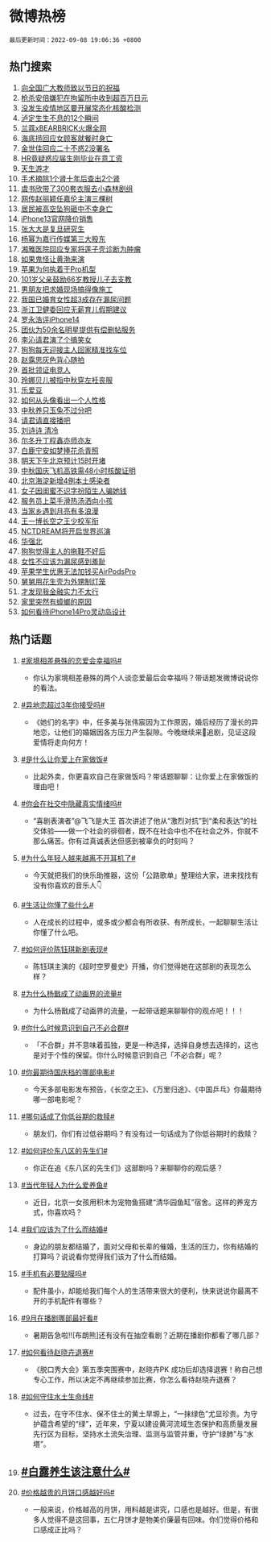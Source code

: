 # 微博热榜

`最后更新时间：2022-09-08 19:06:36 +0800`

## 热门搜索

1. [向全国广大教师致以节日的祝福](https://m.weibo.cn/search?containerid=100103type%3D1%26t%3D10%26q%3D%23%E5%90%91%E5%85%A8%E5%9B%BD%E5%B9%BF%E5%A4%A7%E6%95%99%E5%B8%88%E8%87%B4%E4%BB%A5%E8%8A%82%E6%97%A5%E7%9A%84%E7%A5%9D%E7%A6%8F%23&stream_entry_id=51&isnewpage=1&extparam=seat%3D1%26c_type%3D51%26pos%3D0%26cate%3D10103%26dgr%3D0%26filter_type%3Drealtimehot%26display_time%3D1662635195%26pre_seqid%3D1662635195431026574671&luicode=10000011&lfid=106003type%253D25%2526t%253D3%2526disable_hot%253D1%2526filter_type%253Drealtimehot)
1. [枪杀安倍嫌犯在拘留所中收到超百万日元](https://m.weibo.cn/search?containerid=100103type%3D1%26t%3D10%26q%3D%23%E6%9E%AA%E6%9D%80%E5%AE%89%E5%80%8D%E5%AB%8C%E7%8A%AF%E5%9C%A8%E6%8B%98%E7%95%99%E6%89%80%E4%B8%AD%E6%94%B6%E5%88%B0%E8%B6%85%E7%99%BE%E4%B8%87%E6%97%A5%E5%85%83%23&stream_entry_id=31&isnewpage=1&extparam=seat%3D1%26c_type%3D31%26lcate%3D5001%26cate%3D0%26dgr%3D0%26filter_type%3Drealtimehot%26band_rank%3D1%26q%3D%2523%25E6%259E%25AA%25E6%259D%2580%25E5%25AE%2589%25E5%2580%258D%25E5%25AB%258C%25E7%258A%25AF%25E5%259C%25A8%25E6%258B%2598%25E7%2595%2599%25E6%2589%2580%25E4%25B8%25AD%25E6%2594%25B6%25E5%2588%25B0%25E8%25B6%2585%25E7%2599%25BE%25E4%25B8%2587%25E6%2597%25A5%25E5%2585%2583%2523%26pos%3D0%26flag%3D1%26realpos%3D1%26display_time%3D1662635195%26pre_seqid%3D1662635195431026574671&luicode=10000011&lfid=106003type%253D25%2526t%253D3%2526disable_hot%253D1%2526filter_type%253Drealtimehot)
1. [没发生疫情地区要开展常态化核酸检测](https://m.weibo.cn/search?containerid=100103type%3D1%26t%3D10%26q%3D%23%E6%B2%A1%E5%8F%91%E7%94%9F%E7%96%AB%E6%83%85%E5%9C%B0%E5%8C%BA%E8%A6%81%E5%BC%80%E5%B1%95%E5%B8%B8%E6%80%81%E5%8C%96%E6%A0%B8%E9%85%B8%E6%A3%80%E6%B5%8B%23&stream_entry_id=31&isnewpage=1&extparam=seat%3D1%26c_type%3D31%26lcate%3D5001%26cate%3D0%26dgr%3D0%26filter_type%3Drealtimehot%26band_rank%3D2%26q%3D%2523%25E6%25B2%25A1%25E5%258F%2591%25E7%2594%259F%25E7%2596%25AB%25E6%2583%2585%25E5%259C%25B0%25E5%258C%25BA%25E8%25A6%2581%25E5%25BC%2580%25E5%25B1%2595%25E5%25B8%25B8%25E6%2580%2581%25E5%258C%2596%25E6%25A0%25B8%25E9%2585%25B8%25E6%25A3%2580%25E6%25B5%258B%2523%26pos%3D1%26flag%3D16%26realpos%3D2%26display_time%3D1662635195%26pre_seqid%3D1662635195431026574671&luicode=10000011&lfid=106003type%253D25%2526t%253D3%2526disable_hot%253D1%2526filter_type%253Drealtimehot)
1. [泸定生生不息的12个瞬间](https://m.weibo.cn/search?containerid=100103type%3D1%26t%3D10%26q%3D%23%E6%B3%B8%E5%AE%9A%E7%94%9F%E7%94%9F%E4%B8%8D%E6%81%AF%E7%9A%8412%E4%B8%AA%E7%9E%AC%E9%97%B4%23&stream_entry_id=31&isnewpage=1&extparam=seat%3D1%26c_type%3D31%26lcate%3D5001%26cate%3D0%26dgr%3D0%26filter_type%3Drealtimehot%26band_rank%3D3%26q%3D%2523%25E6%25B3%25B8%25E5%25AE%259A%25E7%2594%259F%25E7%2594%259F%25E4%25B8%258D%25E6%2581%25AF%25E7%259A%258412%25E4%25B8%25AA%25E7%259E%25AC%25E9%2597%25B4%2523%26pos%3D2%26flag%3D0%26realpos%3D3%26display_time%3D1662635195%26pre_seqid%3D1662635195431026574671&luicode=10000011&lfid=106003type%253D25%2526t%253D3%2526disable_hot%253D1%2526filter_type%253Drealtimehot)
1. [兰蔻xBEARBRICK火爆全网](https://m.weibo.cn/search?containerid=100103type%3D1%26t%3D10%26q%3D%23%E5%85%B0%E8%94%BBxBEARBRICK%E7%81%AB%E7%88%86%E5%85%A8%E7%BD%91%23&stream_entry_id=31&isnewpage=1&extparam=seat%3D1%26c_type%3D31%26lcate%3D5001%26cate%3D0%26dgr%3D0%26filter_type%3Drealtimehot%26topic_ad%3D1%26adid%3D164578%26band_rank%3D4%26q%3D%2523%25E5%2585%25B0%25E8%2594%25BBxBEARBRICK%25E7%2581%25AB%25E7%2588%2586%25E5%2585%25A8%25E7%25BD%2591%2523%26pos%3D3%26display_time%3D1662635195%26pre_seqid%3D1662635195431026574671&luicode=10000011&lfid=106003type%253D25%2526t%253D3%2526disable_hot%253D1%2526filter_type%253Drealtimehot)
1. [海底捞回应女顾客就餐时身亡](https://m.weibo.cn/search?containerid=100103type%3D1%26t%3D10%26q%3D%23%E6%B5%B7%E5%BA%95%E6%8D%9E%E5%9B%9E%E5%BA%94%E5%A5%B3%E9%A1%BE%E5%AE%A2%E5%B0%B1%E9%A4%90%E6%97%B6%E8%BA%AB%E4%BA%A1%23&stream_entry_id=31&isnewpage=1&extparam=seat%3D1%26c_type%3D31%26lcate%3D5001%26cate%3D0%26dgr%3D0%26filter_type%3Drealtimehot%26band_rank%3D4%26q%3D%2523%25E6%25B5%25B7%25E5%25BA%2595%25E6%258D%259E%25E5%259B%259E%25E5%25BA%2594%25E5%25A5%25B3%25E9%25A1%25BE%25E5%25AE%25A2%25E5%25B0%25B1%25E9%25A4%2590%25E6%2597%25B6%25E8%25BA%25AB%25E4%25BA%25A1%2523%26pos%3D4%26flag%3D0%26realpos%3D4%26display_time%3D1662635195%26pre_seqid%3D1662635195431026574671&luicode=10000011&lfid=106003type%253D25%2526t%253D3%2526disable_hot%253D1%2526filter_type%253Drealtimehot)
1. [金世佳回应二十不惑2没署名](http://m.weibo.cn/c/wbox?&id=076e2qeuae&roomid=14888&q=%23%E9%87%91%E4%B8%96%E4%BD%B3%E5%9B%9E%E5%BA%94%E4%BA%8C%E5%8D%81%E4%B8%8D%E6%83%912%E6%B2%A1%E7%BD%B2%E5%90%8D%23&extparam=seat%3D1%26c_type%3D31%26lcate%3D5001%26cate%3D0%26dgr%3D0%26filter_type%3Drealtimehot%26band_rank%3D5%26q%3D%2523%25E9%2587%2591%25E4%25B8%2596%25E4%25BD%25B3%25E5%259B%259E%25E5%25BA%2594%25E4%25BA%258C%25E5%258D%2581%25E4%25B8%258D%25E6%2583%25912%25E6%25B2%25A1%25E7%25BD%25B2%25E5%2590%258D%2523%26pos%3D5%26flag%3D1%26realpos%3D5%26display_time%3D1662635195%26pre_seqid%3D1662635195431026574671&luicode=10000011&lfid=106003type%253D25%2526t%253D3%2526disable_hot%253D1%2526filter_type%253Drealtimehot)
1. [HR竟疑惑应届生刚毕业在意工资](https://m.weibo.cn/search?containerid=100103type%3D1%26t%3D10%26q%3D%23HR%E7%AB%9F%E7%96%91%E6%83%91%E5%BA%94%E5%B1%8A%E7%94%9F%E5%88%9A%E6%AF%95%E4%B8%9A%E5%9C%A8%E6%84%8F%E5%B7%A5%E8%B5%84%23&stream_entry_id=31&isnewpage=1&extparam=seat%3D1%26c_type%3D31%26lcate%3D5001%26cate%3D0%26dgr%3D0%26filter_type%3Drealtimehot%26band_rank%3D6%26q%3D%2523HR%25E7%25AB%259F%25E7%2596%2591%25E6%2583%2591%25E5%25BA%2594%25E5%25B1%258A%25E7%2594%259F%25E5%2588%259A%25E6%25AF%2595%25E4%25B8%259A%25E5%259C%25A8%25E6%2584%258F%25E5%25B7%25A5%25E8%25B5%2584%2523%26pos%3D6%26flag%3D0%26realpos%3D6%26display_time%3D1662635195%26pre_seqid%3D1662635195431026574671&luicode=10000011&lfid=106003type%253D25%2526t%253D3%2526disable_hot%253D1%2526filter_type%253Drealtimehot)
1. [天生游才](https://m.weibo.cn/search?containerid=100103type%3D1%26t%3D10%26q%3D%23%E5%A4%A9%E7%94%9F%E6%B8%B8%E6%89%8D%23&stream_entry_id=31&isnewpage=1&extparam=seat%3D1%26c_type%3D31%26lcate%3D5001%26cate%3D0%26dgr%3D0%26filter_type%3Drealtimehot%26adid%3D164803%26band_rank%3D7%26q%3D%2523%25E5%25A4%25A9%25E7%2594%259F%25E6%25B8%25B8%25E6%2589%258D%2523%26pos%3D7%26display_time%3D1662635195%26pre_seqid%3D1662635195431026574671&luicode=10000011&lfid=106003type%253D25%2526t%253D3%2526disable_hot%253D1%2526filter_type%253Drealtimehot)
1. [手术摘除1个肾十年后查出2个肾](https://m.weibo.cn/search?containerid=100103type%3D1%26t%3D10%26q%3D%23%E6%89%8B%E6%9C%AF%E6%91%98%E9%99%A41%E4%B8%AA%E8%82%BE%E5%8D%81%E5%B9%B4%E5%90%8E%E6%9F%A5%E5%87%BA2%E4%B8%AA%E8%82%BE%23&stream_entry_id=31&isnewpage=1&extparam=seat%3D1%26c_type%3D31%26lcate%3D5001%26cate%3D0%26dgr%3D0%26filter_type%3Drealtimehot%26band_rank%3D7%26q%3D%2523%25E6%2589%258B%25E6%259C%25AF%25E6%2591%2598%25E9%2599%25A41%25E4%25B8%25AA%25E8%2582%25BE%25E5%258D%2581%25E5%25B9%25B4%25E5%2590%258E%25E6%259F%25A5%25E5%2587%25BA2%25E4%25B8%25AA%25E8%2582%25BE%2523%26pos%3D8%26flag%3D0%26realpos%3D7%26display_time%3D1662635195%26pre_seqid%3D1662635195431026574671&luicode=10000011&lfid=106003type%253D25%2526t%253D3%2526disable_hot%253D1%2526filter_type%253Drealtimehot)
1. [虞书欣带了300套衣服去小森林剧组](http://m.weibo.cn/c/wbox?&id=076e2qeuae&roomid=14873&q=%23%E8%99%9E%E4%B9%A6%E6%AC%A3%E5%B8%A6%E4%BA%86300%E5%A5%97%E8%A1%A3%E6%9C%8D%E5%8E%BB%E5%B0%8F%E6%A3%AE%E6%9E%97%E5%89%A7%E7%BB%84%23&extparam=seat%3D1%26c_type%3D31%26lcate%3D5001%26cate%3D0%26dgr%3D0%26filter_type%3Drealtimehot%26band_rank%3D8%26q%3D%2523%25E8%2599%259E%25E4%25B9%25A6%25E6%25AC%25A3%25E5%25B8%25A6%25E4%25BA%2586300%25E5%25A5%2597%25E8%25A1%25A3%25E6%259C%258D%25E5%258E%25BB%25E5%25B0%258F%25E6%25A3%25AE%25E6%259E%2597%25E5%2589%25A7%25E7%25BB%2584%2523%26pos%3D9%26flag%3D0%26realpos%3D8%26display_time%3D1662635195%26pre_seqid%3D1662635195431026574671&luicode=10000011&lfid=106003type%253D25%2526t%253D3%2526disable_hot%253D1%2526filter_type%253Drealtimehot)
1. [网传赵丽颖任嘉伦主演三棵树](http://m.weibo.cn/c/wbox?&id=076e2qeuae&roomid=14900&q=%23%E7%BD%91%E4%BC%A0%E8%B5%B5%E4%B8%BD%E9%A2%96%E4%BB%BB%E5%98%89%E4%BC%A6%E4%B8%BB%E6%BC%94%E4%B8%89%E6%A3%B5%E6%A0%91%23&extparam=seat%3D1%26c_type%3D31%26lcate%3D5001%26cate%3D0%26dgr%3D0%26filter_type%3Drealtimehot%26band_rank%3D9%26q%3D%2523%25E7%25BD%2591%25E4%25BC%25A0%25E8%25B5%25B5%25E4%25B8%25BD%25E9%25A2%2596%25E4%25BB%25BB%25E5%2598%2589%25E4%25BC%25A6%25E4%25B8%25BB%25E6%25BC%2594%25E4%25B8%2589%25E6%25A3%25B5%25E6%25A0%2591%2523%26pos%3D10%26flag%3D1%26realpos%3D9%26display_time%3D1662635195%26pre_seqid%3D1662635195431026574671&luicode=10000011&lfid=106003type%253D25%2526t%253D3%2526disable_hot%253D1%2526filter_type%253Drealtimehot)
1. [居民被高空坠狗砸中不幸身亡](https://m.weibo.cn/search?containerid=100103type%3D1%26t%3D10%26q%3D%23%E5%B1%85%E6%B0%91%E8%A2%AB%E9%AB%98%E7%A9%BA%E5%9D%A0%E7%8B%97%E7%A0%B8%E4%B8%AD%E4%B8%8D%E5%B9%B8%E8%BA%AB%E4%BA%A1%23&stream_entry_id=31&isnewpage=1&extparam=seat%3D1%26c_type%3D31%26lcate%3D5001%26cate%3D0%26dgr%3D0%26filter_type%3Drealtimehot%26band_rank%3D10%26q%3D%2523%25E5%25B1%2585%25E6%25B0%2591%25E8%25A2%25AB%25E9%25AB%2598%25E7%25A9%25BA%25E5%259D%25A0%25E7%258B%2597%25E7%25A0%25B8%25E4%25B8%25AD%25E4%25B8%258D%25E5%25B9%25B8%25E8%25BA%25AB%25E4%25BA%25A1%2523%26pos%3D11%26flag%3D0%26realpos%3D10%26display_time%3D1662635195%26pre_seqid%3D1662635195431026574671&luicode=10000011&lfid=106003type%253D25%2526t%253D3%2526disable_hot%253D1%2526filter_type%253Drealtimehot)
1. [iPhone13官网降价销售](https://m.weibo.cn/search?containerid=100103type%3D1%26t%3D10%26q%3D%23iPhone13%E5%AE%98%E7%BD%91%E9%99%8D%E4%BB%B7%E9%94%80%E5%94%AE%23&stream_entry_id=31&isnewpage=1&extparam=seat%3D1%26c_type%3D31%26lcate%3D5001%26cate%3D0%26dgr%3D0%26filter_type%3Drealtimehot%26band_rank%3D11%26q%3D%2523iPhone13%25E5%25AE%2598%25E7%25BD%2591%25E9%2599%258D%25E4%25BB%25B7%25E9%2594%2580%25E5%2594%25AE%2523%26pos%3D12%26flag%3D1%26realpos%3D11%26display_time%3D1662635195%26pre_seqid%3D1662635195431026574671&luicode=10000011&lfid=106003type%253D25%2526t%253D3%2526disable_hot%253D1%2526filter_type%253Drealtimehot)
1. [张大大是复旦研究生](https://m.weibo.cn/search?containerid=100103type%3D1%26t%3D10%26q%3D%23%E5%BC%A0%E5%A4%A7%E5%A4%A7%E6%98%AF%E5%A4%8D%E6%97%A6%E7%A0%94%E7%A9%B6%E7%94%9F%23&stream_entry_id=31&isnewpage=1&extparam=seat%3D1%26c_type%3D31%26lcate%3D5001%26cate%3D0%26dgr%3D0%26filter_type%3Drealtimehot%26band_rank%3D12%26q%3D%2523%25E5%25BC%25A0%25E5%25A4%25A7%25E5%25A4%25A7%25E6%2598%25AF%25E5%25A4%258D%25E6%2597%25A6%25E7%25A0%2594%25E7%25A9%25B6%25E7%2594%259F%2523%26pos%3D13%26flag%3D2%26realpos%3D12%26display_time%3D1662635195%26pre_seqid%3D1662635195431026574671&luicode=10000011&lfid=106003type%253D25%2526t%253D3%2526disable_hot%253D1%2526filter_type%253Drealtimehot)
1. [杨幂为嘉行传媒第三大股东](https://m.weibo.cn/search?containerid=100103type%3D1%26t%3D10%26q%3D%23%E6%9D%A8%E5%B9%82%E4%B8%BA%E5%98%89%E8%A1%8C%E4%BC%A0%E5%AA%92%E7%AC%AC%E4%B8%89%E5%A4%A7%E8%82%A1%E4%B8%9C%23&stream_entry_id=31&isnewpage=1&extparam=seat%3D1%26c_type%3D31%26lcate%3D5001%26cate%3D0%26dgr%3D0%26filter_type%3Drealtimehot%26band_rank%3D13%26q%3D%2523%25E6%259D%25A8%25E5%25B9%2582%25E4%25B8%25BA%25E5%2598%2589%25E8%25A1%258C%25E4%25BC%25A0%25E5%25AA%2592%25E7%25AC%25AC%25E4%25B8%2589%25E5%25A4%25A7%25E8%2582%25A1%25E4%25B8%259C%2523%26pos%3D14%26flag%3D0%26realpos%3D13%26display_time%3D1662635195%26pre_seqid%3D1662635195431026574671&luicode=10000011&lfid=106003type%253D25%2526t%253D3%2526disable_hot%253D1%2526filter_type%253Drealtimehot)
1. [湘雅医院回应专家将莲子壳诊断为肿瘤](https://m.weibo.cn/search?containerid=100103type%3D1%26t%3D10%26q%3D%23%E6%B9%98%E9%9B%85%E5%8C%BB%E9%99%A2%E5%9B%9E%E5%BA%94%E4%B8%93%E5%AE%B6%E5%B0%86%E8%8E%B2%E5%AD%90%E5%A3%B3%E8%AF%8A%E6%96%AD%E4%B8%BA%E8%82%BF%E7%98%A4%23&stream_entry_id=31&isnewpage=1&extparam=seat%3D1%26c_type%3D31%26lcate%3D5001%26cate%3D0%26dgr%3D0%26filter_type%3Drealtimehot%26band_rank%3D14%26q%3D%2523%25E6%25B9%2598%25E9%259B%2585%25E5%258C%25BB%25E9%2599%25A2%25E5%259B%259E%25E5%25BA%2594%25E4%25B8%2593%25E5%25AE%25B6%25E5%25B0%2586%25E8%258E%25B2%25E5%25AD%2590%25E5%25A3%25B3%25E8%25AF%258A%25E6%2596%25AD%25E4%25B8%25BA%25E8%2582%25BF%25E7%2598%25A4%2523%26pos%3D15%26flag%3D1%26realpos%3D14%26display_time%3D1662635195%26pre_seqid%3D1662635195431026574671&luicode=10000011&lfid=106003type%253D25%2526t%253D3%2526disable_hot%253D1%2526filter_type%253Drealtimehot)
1. [如果鬼怪让黄渤来演](http://m.weibo.cn/c/wbox?&id=076e2qeuae&roomid=14887&q=%23%E5%A6%82%E6%9E%9C%E9%AC%BC%E6%80%AA%E8%AE%A9%E9%BB%84%E6%B8%A4%E6%9D%A5%E6%BC%94%23&extparam=seat%3D1%26c_type%3D31%26lcate%3D5001%26cate%3D0%26dgr%3D0%26filter_type%3Drealtimehot%26band_rank%3D15%26q%3D%2523%25E5%25A6%2582%25E6%259E%259C%25E9%25AC%25BC%25E6%2580%25AA%25E8%25AE%25A9%25E9%25BB%2584%25E6%25B8%25A4%25E6%259D%25A5%25E6%25BC%2594%2523%26pos%3D16%26flag%3D0%26realpos%3D15%26display_time%3D1662635195%26pre_seqid%3D1662635195431026574671&luicode=10000011&lfid=106003type%253D25%2526t%253D3%2526disable_hot%253D1%2526filter_type%253Drealtimehot)
1. [苹果为何执着于Pro机型](https://m.weibo.cn/search?containerid=100103type%3D1%26t%3D10%26q%3D%23%E8%8B%B9%E6%9E%9C%E4%B8%BA%E4%BD%95%E6%89%A7%E7%9D%80%E4%BA%8EPro%E6%9C%BA%E5%9E%8B%23&stream_entry_id=31&isnewpage=1&extparam=seat%3D1%26c_type%3D31%26lcate%3D5001%26cate%3D0%26dgr%3D0%26filter_type%3Drealtimehot%26band_rank%3D16%26q%3D%2523%25E8%258B%25B9%25E6%259E%259C%25E4%25B8%25BA%25E4%25BD%2595%25E6%2589%25A7%25E7%259D%2580%25E4%25BA%258EPro%25E6%259C%25BA%25E5%259E%258B%2523%26pos%3D17%26flag%3D1%26realpos%3D16%26display_time%3D1662635195%26pre_seqid%3D1662635195431026574671&luicode=10000011&lfid=106003type%253D25%2526t%253D3%2526disable_hot%253D1%2526filter_type%253Drealtimehot)
1. [101岁父亲鼓励66岁教授儿子去支教](https://m.weibo.cn/search?containerid=100103type%3D1%26t%3D10%26q%3D%23101%E5%B2%81%E7%88%B6%E4%BA%B2%E9%BC%93%E5%8A%B166%E5%B2%81%E6%95%99%E6%8E%88%E5%84%BF%E5%AD%90%E5%8E%BB%E6%94%AF%E6%95%99%23&stream_entry_id=31&isnewpage=1&extparam=seat%3D1%26c_type%3D31%26lcate%3D5001%26cate%3D0%26dgr%3D0%26filter_type%3Drealtimehot%26band_rank%3D17%26q%3D%2523101%25E5%25B2%2581%25E7%2588%25B6%25E4%25BA%25B2%25E9%25BC%2593%25E5%258A%25B166%25E5%25B2%2581%25E6%2595%2599%25E6%258E%2588%25E5%2584%25BF%25E5%25AD%2590%25E5%258E%25BB%25E6%2594%25AF%25E6%2595%2599%2523%26pos%3D18%26flag%3D1%26realpos%3D17%26display_time%3D1662635195%26pre_seqid%3D1662635195431026574671&luicode=10000011&lfid=106003type%253D25%2526t%253D3%2526disable_hot%253D1%2526filter_type%253Drealtimehot)
1. [男朋友把求婚现场搞得像施工](https://m.weibo.cn/search?containerid=100103type%3D1%26t%3D10%26q%3D%23%E7%94%B7%E6%9C%8B%E5%8F%8B%E6%8A%8A%E6%B1%82%E5%A9%9A%E7%8E%B0%E5%9C%BA%E6%90%9E%E5%BE%97%E5%83%8F%E6%96%BD%E5%B7%A5%23&stream_entry_id=31&isnewpage=1&extparam=seat%3D1%26c_type%3D31%26lcate%3D5001%26cate%3D0%26dgr%3D0%26filter_type%3Drealtimehot%26band_rank%3D18%26q%3D%2523%25E7%2594%25B7%25E6%259C%258B%25E5%258F%258B%25E6%258A%258A%25E6%25B1%2582%25E5%25A9%259A%25E7%258E%25B0%25E5%259C%25BA%25E6%2590%259E%25E5%25BE%2597%25E5%2583%258F%25E6%2596%25BD%25E5%25B7%25A5%2523%26pos%3D19%26flag%3D1%26realpos%3D18%26display_time%3D1662635195%26pre_seqid%3D1662635195431026574671&luicode=10000011&lfid=106003type%253D25%2526t%253D3%2526disable_hot%253D1%2526filter_type%253Drealtimehot)
1. [我国已婚育女性超3成存在漏尿问题](https://m.weibo.cn/search?containerid=100103type%3D1%26t%3D10%26q%3D%23%E6%88%91%E5%9B%BD%E5%B7%B2%E5%A9%9A%E8%82%B2%E5%A5%B3%E6%80%A7%E8%B6%853%E6%88%90%E5%AD%98%E5%9C%A8%E6%BC%8F%E5%B0%BF%E9%97%AE%E9%A2%98%23&stream_entry_id=31&isnewpage=1&extparam=seat%3D1%26c_type%3D31%26lcate%3D5001%26cate%3D0%26dgr%3D0%26filter_type%3Drealtimehot%26band_rank%3D19%26q%3D%2523%25E6%2588%2591%25E5%259B%25BD%25E5%25B7%25B2%25E5%25A9%259A%25E8%2582%25B2%25E5%25A5%25B3%25E6%2580%25A7%25E8%25B6%25853%25E6%2588%2590%25E5%25AD%2598%25E5%259C%25A8%25E6%25BC%258F%25E5%25B0%25BF%25E9%2597%25AE%25E9%25A2%2598%2523%26pos%3D20%26flag%3D0%26realpos%3D19%26display_time%3D1662635195%26pre_seqid%3D1662635195431026574671&luicode=10000011&lfid=106003type%253D25%2526t%253D3%2526disable_hot%253D1%2526filter_type%253Drealtimehot)
1. [浙江卫健委回应无薪育儿假期建议](https://m.weibo.cn/search?containerid=100103type%3D1%26t%3D10%26q%3D%23%E6%B5%99%E6%B1%9F%E5%8D%AB%E5%81%A5%E5%A7%94%E5%9B%9E%E5%BA%94%E6%97%A0%E8%96%AA%E8%82%B2%E5%84%BF%E5%81%87%E6%9C%9F%E5%BB%BA%E8%AE%AE%23&stream_entry_id=31&isnewpage=1&extparam=seat%3D1%26c_type%3D31%26lcate%3D5001%26cate%3D0%26dgr%3D0%26filter_type%3Drealtimehot%26band_rank%3D20%26q%3D%2523%25E6%25B5%2599%25E6%25B1%259F%25E5%258D%25AB%25E5%2581%25A5%25E5%25A7%2594%25E5%259B%259E%25E5%25BA%2594%25E6%2597%25A0%25E8%2596%25AA%25E8%2582%25B2%25E5%2584%25BF%25E5%2581%2587%25E6%259C%259F%25E5%25BB%25BA%25E8%25AE%25AE%2523%26pos%3D21%26flag%3D1%26realpos%3D20%26display_time%3D1662635195%26pre_seqid%3D1662635195431026574671&luicode=10000011&lfid=106003type%253D25%2526t%253D3%2526disable_hot%253D1%2526filter_type%253Drealtimehot)
1. [罗永浩评iPhone14](https://m.weibo.cn/search?containerid=100103type%3D1%26t%3D10%26q%3D%23%E7%BD%97%E6%B0%B8%E6%B5%A9%E8%AF%84iPhone14%23&stream_entry_id=31&isnewpage=1&extparam=seat%3D1%26c_type%3D31%26lcate%3D5001%26cate%3D0%26dgr%3D0%26filter_type%3Drealtimehot%26band_rank%3D21%26q%3D%2523%25E7%25BD%2597%25E6%25B0%25B8%25E6%25B5%25A9%25E8%25AF%2584iPhone14%2523%26pos%3D22%26flag%3D1%26realpos%3D21%26display_time%3D1662635195%26pre_seqid%3D1662635195431026574671&luicode=10000011&lfid=106003type%253D25%2526t%253D3%2526disable_hot%253D1%2526filter_type%253Drealtimehot)
1. [团伙为50余名明星提供有偿删帖服务](https://m.weibo.cn/search?containerid=100103type%3D1%26t%3D10%26q%3D%23%E5%9B%A2%E4%BC%99%E4%B8%BA50%E4%BD%99%E5%90%8D%E6%98%8E%E6%98%9F%E6%8F%90%E4%BE%9B%E6%9C%89%E5%81%BF%E5%88%A0%E5%B8%96%E6%9C%8D%E5%8A%A1%23&stream_entry_id=31&isnewpage=1&extparam=seat%3D1%26c_type%3D31%26lcate%3D5001%26cate%3D0%26dgr%3D0%26filter_type%3Drealtimehot%26band_rank%3D22%26q%3D%2523%25E5%259B%25A2%25E4%25BC%2599%25E4%25B8%25BA50%25E4%25BD%2599%25E5%2590%258D%25E6%2598%258E%25E6%2598%259F%25E6%258F%2590%25E4%25BE%259B%25E6%259C%2589%25E5%2581%25BF%25E5%2588%25A0%25E5%25B8%2596%25E6%259C%258D%25E5%258A%25A1%2523%26pos%3D23%26flag%3D1%26realpos%3D22%26display_time%3D1662635195%26pre_seqid%3D1662635195431026574671&luicode=10000011&lfid=106003type%253D25%2526t%253D3%2526disable_hot%253D1%2526filter_type%253Drealtimehot)
1. [李沁请君演了个搞笑女](http://m.weibo.cn/c/wbox?&id=076e2qeuae&roomid=14913&q=%23%E6%9D%8E%E6%B2%81%E8%AF%B7%E5%90%9B%E6%BC%94%E4%BA%86%E4%B8%AA%E6%90%9E%E7%AC%91%E5%A5%B3%23&extparam=seat%3D1%26c_type%3D31%26lcate%3D5001%26cate%3D0%26dgr%3D0%26filter_type%3Drealtimehot%26band_rank%3D23%26q%3D%2523%25E6%259D%258E%25E6%25B2%2581%25E8%25AF%25B7%25E5%2590%259B%25E6%25BC%2594%25E4%25BA%2586%25E4%25B8%25AA%25E6%2590%259E%25E7%25AC%2591%25E5%25A5%25B3%2523%26pos%3D24%26flag%3D1%26realpos%3D23%26display_time%3D1662635195%26pre_seqid%3D1662635195431026574671&luicode=10000011&lfid=106003type%253D25%2526t%253D3%2526disable_hot%253D1%2526filter_type%253Drealtimehot)
1. [狗狗每天迎接主人回家精准找车位](https://m.weibo.cn/search?containerid=100103type%3D1%26t%3D10%26q%3D%23%E7%8B%97%E7%8B%97%E6%AF%8F%E5%A4%A9%E8%BF%8E%E6%8E%A5%E4%B8%BB%E4%BA%BA%E5%9B%9E%E5%AE%B6%E7%B2%BE%E5%87%86%E6%89%BE%E8%BD%A6%E4%BD%8D%23&stream_entry_id=31&isnewpage=1&extparam=seat%3D1%26c_type%3D31%26lcate%3D5001%26cate%3D0%26dgr%3D0%26filter_type%3Drealtimehot%26band_rank%3D24%26q%3D%2523%25E7%258B%2597%25E7%258B%2597%25E6%25AF%258F%25E5%25A4%25A9%25E8%25BF%258E%25E6%258E%25A5%25E4%25B8%25BB%25E4%25BA%25BA%25E5%259B%259E%25E5%25AE%25B6%25E7%25B2%25BE%25E5%2587%2586%25E6%2589%25BE%25E8%25BD%25A6%25E4%25BD%258D%2523%26pos%3D25%26flag%3D0%26realpos%3D24%26display_time%3D1662635195%26pre_seqid%3D1662635195431026574671&luicode=10000011&lfid=106003type%253D25%2526t%253D3%2526disable_hot%253D1%2526filter_type%253Drealtimehot)
1. [赵露思灰色背心随拍](https://m.weibo.cn/search?containerid=100103type%3D1%26t%3D10%26q%3D%23%E8%B5%B5%E9%9C%B2%E6%80%9D%E7%81%B0%E8%89%B2%E8%83%8C%E5%BF%83%E9%9A%8F%E6%8B%8D%23&stream_entry_id=31&isnewpage=1&extparam=seat%3D1%26c_type%3D31%26lcate%3D5001%26cate%3D0%26dgr%3D0%26filter_type%3Drealtimehot%26band_rank%3D25%26q%3D%2523%25E8%25B5%25B5%25E9%259C%25B2%25E6%2580%259D%25E7%2581%25B0%25E8%2589%25B2%25E8%2583%258C%25E5%25BF%2583%25E9%259A%258F%25E6%258B%258D%2523%26pos%3D26%26flag%3D0%26realpos%3D25%26display_time%3D1662635195%26pre_seqid%3D1662635195431026574671&luicode=10000011&lfid=106003type%253D25%2526t%253D3%2526disable_hot%253D1%2526filter_type%253Drealtimehot)
1. [首批领证电竞人](https://m.weibo.cn/search?containerid=100103type%3D1%26t%3D10%26q%3D%23%E9%A6%96%E6%89%B9%E9%A2%86%E8%AF%81%E7%94%B5%E7%AB%9E%E4%BA%BA%23&stream_entry_id=31&isnewpage=1&extparam=seat%3D1%26c_type%3D31%26lcate%3D5001%26cate%3D0%26dgr%3D0%26filter_type%3Drealtimehot%26band_rank%3D26%26q%3D%2523%25E9%25A6%2596%25E6%2589%25B9%25E9%25A2%2586%25E8%25AF%2581%25E7%2594%25B5%25E7%25AB%259E%25E4%25BA%25BA%2523%26pos%3D27%26flag%3D1%26realpos%3D26%26display_time%3D1662635195%26pre_seqid%3D1662635195431026574671&luicode=10000011&lfid=106003type%253D25%2526t%253D3%2526disable_hot%253D1%2526filter_type%253Drealtimehot)
1. [玲娜贝儿被指中秋穿左衽丧服](https://m.weibo.cn/search?containerid=100103type%3D1%26t%3D10%26q%3D%23%E7%8E%B2%E5%A8%9C%E8%B4%9D%E5%84%BF%E8%A2%AB%E6%8C%87%E4%B8%AD%E7%A7%8B%E7%A9%BF%E5%B7%A6%E8%A1%BD%E4%B8%A7%E6%9C%8D%23&stream_entry_id=31&isnewpage=1&extparam=seat%3D1%26c_type%3D31%26lcate%3D5001%26cate%3D0%26dgr%3D0%26filter_type%3Drealtimehot%26band_rank%3D27%26q%3D%2523%25E7%258E%25B2%25E5%25A8%259C%25E8%25B4%259D%25E5%2584%25BF%25E8%25A2%25AB%25E6%258C%2587%25E4%25B8%25AD%25E7%25A7%258B%25E7%25A9%25BF%25E5%25B7%25A6%25E8%25A1%25BD%25E4%25B8%25A7%25E6%259C%258D%2523%26pos%3D28%26flag%3D0%26realpos%3D27%26display_time%3D1662635195%26pre_seqid%3D1662635195431026574671&luicode=10000011&lfid=106003type%253D25%2526t%253D3%2526disable_hot%253D1%2526filter_type%253Drealtimehot)
1. [乐爱豆](https://m.weibo.cn/search?containerid=100103type%3D1%26t%3D10%26q%3D%E4%B9%90%E7%88%B1%E8%B1%86&stream_entry_id=31&isnewpage=1&extparam=seat%3D1%26c_type%3D31%26lcate%3D5001%26cate%3D0%26dgr%3D0%26filter_type%3Drealtimehot%26band_rank%3D28%26q%3D%25E4%25B9%2590%25E7%2588%25B1%25E8%25B1%2586%26pos%3D29%26flag%3D1%26realpos%3D28%26display_time%3D1662635195%26pre_seqid%3D1662635195431026574671&luicode=10000011&lfid=106003type%253D25%2526t%253D3%2526disable_hot%253D1%2526filter_type%253Drealtimehot)
1. [如何从头像看出一个人性格](https://m.weibo.cn/search?containerid=100103type%3D1%26t%3D10%26q%3D%23%E5%A6%82%E4%BD%95%E4%BB%8E%E5%A4%B4%E5%83%8F%E7%9C%8B%E5%87%BA%E4%B8%80%E4%B8%AA%E4%BA%BA%E6%80%A7%E6%A0%BC%23&stream_entry_id=31&isnewpage=1&extparam=seat%3D1%26c_type%3D31%26lcate%3D5001%26cate%3D0%26dgr%3D0%26filter_type%3Drealtimehot%26band_rank%3D29%26q%3D%2523%25E5%25A6%2582%25E4%25BD%2595%25E4%25BB%258E%25E5%25A4%25B4%25E5%2583%258F%25E7%259C%258B%25E5%2587%25BA%25E4%25B8%2580%25E4%25B8%25AA%25E4%25BA%25BA%25E6%2580%25A7%25E6%25A0%25BC%2523%26pos%3D30%26flag%3D0%26realpos%3D29%26display_time%3D1662635195%26pre_seqid%3D1662635195431026574671&luicode=10000011&lfid=106003type%253D25%2526t%253D3%2526disable_hot%253D1%2526filter_type%253Drealtimehot)
1. [中秋养只玉兔不过分吧](https://m.weibo.cn/search?containerid=100103type%3D1%26t%3D10%26q%3D%23%E4%B8%AD%E7%A7%8B%E5%85%BB%E5%8F%AA%E7%8E%89%E5%85%94%E4%B8%8D%E8%BF%87%E5%88%86%E5%90%A7%23&stream_entry_id=31&isnewpage=1&extparam=seat%3D1%26c_type%3D31%26lcate%3D5001%26cate%3D0%26dgr%3D0%26filter_type%3Drealtimehot%26band_rank%3D30%26q%3D%2523%25E4%25B8%25AD%25E7%25A7%258B%25E5%2585%25BB%25E5%258F%25AA%25E7%258E%2589%25E5%2585%2594%25E4%25B8%258D%25E8%25BF%2587%25E5%2588%2586%25E5%2590%25A7%2523%26pos%3D31%26flag%3D1%26realpos%3D30%26display_time%3D1662635195%26pre_seqid%3D1662635195431026574671&luicode=10000011&lfid=106003type%253D25%2526t%253D3%2526disable_hot%253D1%2526filter_type%253Drealtimehot)
1. [请君请直接播吧](http://m.weibo.cn/c/wbox?&id=076e2qeuae&roomid=14934&q=%23%E8%AF%B7%E5%90%9B%E8%AF%B7%E7%9B%B4%E6%8E%A5%E6%92%AD%E5%90%A7%23&extparam=seat%3D1%26c_type%3D31%26lcate%3D5001%26cate%3D0%26dgr%3D0%26filter_type%3Drealtimehot%26band_rank%3D31%26q%3D%2523%25E8%25AF%25B7%25E5%2590%259B%25E8%25AF%25B7%25E7%259B%25B4%25E6%258E%25A5%25E6%2592%25AD%25E5%2590%25A7%2523%26pos%3D32%26flag%3D1%26realpos%3D31%26display_time%3D1662635195%26pre_seqid%3D1662635195431026574671&luicode=10000011&lfid=106003type%253D25%2526t%253D3%2526disable_hot%253D1%2526filter_type%253Drealtimehot)
1. [刘诗诗 清冷](http://m.weibo.cn/c/wbox?&id=076e2qeuae&roomid=14902&q=%23%E5%88%98%E8%AF%97%E8%AF%97+%E6%B8%85%E5%86%B7%23&extparam=seat%3D1%26c_type%3D31%26lcate%3D5001%26cate%3D0%26dgr%3D0%26filter_type%3Drealtimehot%26band_rank%3D32%26q%3D%2523%25E5%2588%2598%25E8%25AF%2597%25E8%25AF%2597%2520%25E6%25B8%2585%25E5%2586%25B7%2523%26pos%3D33%26flag%3D0%26realpos%3D32%26display_time%3D1662635195%26pre_seqid%3D1662635195431026574671&luicode=10000011&lfid=106003type%253D25%2526t%253D3%2526disable_hot%253D1%2526filter_type%253Drealtimehot)
1. [尔冬升丁程鑫亦师亦友](https://m.weibo.cn/search?containerid=100103type%3D1%26t%3D10%26q%3D%23%E5%B0%94%E5%86%AC%E5%8D%87%E4%B8%81%E7%A8%8B%E9%91%AB%E4%BA%A6%E5%B8%88%E4%BA%A6%E5%8F%8B%23&stream_entry_id=31&isnewpage=1&extparam=seat%3D1%26c_type%3D31%26lcate%3D5001%26cate%3D0%26dgr%3D0%26filter_type%3Drealtimehot%26band_rank%3D33%26q%3D%2523%25E5%25B0%2594%25E5%2586%25AC%25E5%258D%2587%25E4%25B8%2581%25E7%25A8%258B%25E9%2591%25AB%25E4%25BA%25A6%25E5%25B8%2588%25E4%25BA%25A6%25E5%258F%258B%2523%26pos%3D34%26flag%3D1%26realpos%3D33%26display_time%3D1662635195%26pre_seqid%3D1662635195431026574671&luicode=10000011&lfid=106003type%253D25%2526t%253D3%2526disable_hot%253D1%2526filter_type%253Drealtimehot)
1. [白鹿宁安如梦捧花杀青照](http://m.weibo.cn/c/wbox?&id=076e2qeuae&roomid=14915&q=%23%E7%99%BD%E9%B9%BF%E5%AE%81%E5%AE%89%E5%A6%82%E6%A2%A6%E6%8D%A7%E8%8A%B1%E6%9D%80%E9%9D%92%E7%85%A7%23&extparam=seat%3D1%26c_type%3D31%26lcate%3D5001%26cate%3D0%26dgr%3D0%26filter_type%3Drealtimehot%26band_rank%3D34%26q%3D%2523%25E7%2599%25BD%25E9%25B9%25BF%25E5%25AE%2581%25E5%25AE%2589%25E5%25A6%2582%25E6%25A2%25A6%25E6%258D%25A7%25E8%258A%25B1%25E6%259D%2580%25E9%259D%2592%25E7%2585%25A7%2523%26pos%3D35%26flag%3D1%26realpos%3D34%26display_time%3D1662635195%26pre_seqid%3D1662635195431026574671&luicode=10000011&lfid=106003type%253D25%2526t%253D3%2526disable_hot%253D1%2526filter_type%253Drealtimehot)
1. [明天下午北京预计15时开堵](http://m.weibo.cn/c/wbox?&id=076e2qeuae&roomid=14831&q=%23%E6%98%8E%E5%A4%A9%E4%B8%8B%E5%8D%88%E5%8C%97%E4%BA%AC%E9%A2%84%E8%AE%A115%E6%97%B6%E5%BC%80%E5%A0%B5%23&extparam=seat%3D1%26c_type%3D31%26lcate%3D5001%26cate%3D0%26dgr%3D0%26filter_type%3Drealtimehot%26band_rank%3D35%26q%3D%2523%25E6%2598%258E%25E5%25A4%25A9%25E4%25B8%258B%25E5%258D%2588%25E5%258C%2597%25E4%25BA%25AC%25E9%25A2%2584%25E8%25AE%25A115%25E6%2597%25B6%25E5%25BC%2580%25E5%25A0%25B5%2523%26pos%3D36%26flag%3D0%26realpos%3D35%26display_time%3D1662635195%26pre_seqid%3D1662635195431026574671&luicode=10000011&lfid=106003type%253D25%2526t%253D3%2526disable_hot%253D1%2526filter_type%253Drealtimehot)
1. [中秋国庆飞机高铁需48小时核酸证明](https://m.weibo.cn/search?containerid=100103type%3D1%26t%3D10%26q%3D%23%E4%B8%AD%E7%A7%8B%E5%9B%BD%E5%BA%86%E9%A3%9E%E6%9C%BA%E9%AB%98%E9%93%81%E9%9C%8048%E5%B0%8F%E6%97%B6%E6%A0%B8%E9%85%B8%E8%AF%81%E6%98%8E%23&stream_entry_id=31&isnewpage=1&extparam=seat%3D1%26c_type%3D31%26lcate%3D5001%26cate%3D0%26dgr%3D0%26filter_type%3Drealtimehot%26band_rank%3D36%26q%3D%2523%25E4%25B8%25AD%25E7%25A7%258B%25E5%259B%25BD%25E5%25BA%2586%25E9%25A3%259E%25E6%259C%25BA%25E9%25AB%2598%25E9%2593%2581%25E9%259C%258048%25E5%25B0%258F%25E6%2597%25B6%25E6%25A0%25B8%25E9%2585%25B8%25E8%25AF%2581%25E6%2598%258E%2523%26pos%3D37%26flag%3D0%26realpos%3D36%26display_time%3D1662635195%26pre_seqid%3D1662635195431026574671&luicode=10000011&lfid=106003type%253D25%2526t%253D3%2526disable_hot%253D1%2526filter_type%253Drealtimehot)
1. [北京海淀新增4例本土感染者](https://m.weibo.cn/search?containerid=100103type%3D1%26t%3D10%26q%3D%23%E5%8C%97%E4%BA%AC%E6%B5%B7%E6%B7%80%E6%96%B0%E5%A2%9E4%E4%BE%8B%E6%9C%AC%E5%9C%9F%E6%84%9F%E6%9F%93%E8%80%85%23&stream_entry_id=31&isnewpage=1&extparam=seat%3D1%26c_type%3D31%26lcate%3D5001%26cate%3D0%26dgr%3D0%26filter_type%3Drealtimehot%26band_rank%3D37%26q%3D%2523%25E5%258C%2597%25E4%25BA%25AC%25E6%25B5%25B7%25E6%25B7%2580%25E6%2596%25B0%25E5%25A2%259E4%25E4%25BE%258B%25E6%259C%25AC%25E5%259C%259F%25E6%2584%259F%25E6%259F%2593%25E8%2580%2585%2523%26pos%3D38%26flag%3D1%26realpos%3D37%26display_time%3D1662635195%26pre_seqid%3D1662635195431026574671&luicode=10000011&lfid=106003type%253D25%2526t%253D3%2526disable_hot%253D1%2526filter_type%253Drealtimehot)
1. [女子因闺蜜不识字扮陌生人骗她钱](https://m.weibo.cn/search?containerid=100103type%3D1%26t%3D10%26q%3D%23%E5%A5%B3%E5%AD%90%E5%9B%A0%E9%97%BA%E8%9C%9C%E4%B8%8D%E8%AF%86%E5%AD%97%E6%89%AE%E9%99%8C%E7%94%9F%E4%BA%BA%E9%AA%97%E5%A5%B9%E9%92%B1%23&stream_entry_id=31&isnewpage=1&extparam=seat%3D1%26c_type%3D31%26lcate%3D5001%26cate%3D0%26dgr%3D0%26filter_type%3Drealtimehot%26band_rank%3D38%26q%3D%2523%25E5%25A5%25B3%25E5%25AD%2590%25E5%259B%25A0%25E9%2597%25BA%25E8%259C%259C%25E4%25B8%258D%25E8%25AF%2586%25E5%25AD%2597%25E6%2589%25AE%25E9%2599%258C%25E7%2594%259F%25E4%25BA%25BA%25E9%25AA%2597%25E5%25A5%25B9%25E9%2592%25B1%2523%26pos%3D39%26flag%3D0%26realpos%3D38%26display_time%3D1662635195%26pre_seqid%3D1662635195431026574671&luicode=10000011&lfid=106003type%253D25%2526t%253D3%2526disable_hot%253D1%2526filter_type%253Drealtimehot)
1. [服务员上菜手滑热汤洒向小孩](https://m.weibo.cn/search?containerid=100103type%3D1%26t%3D10%26q%3D%23%E6%9C%8D%E5%8A%A1%E5%91%98%E4%B8%8A%E8%8F%9C%E6%89%8B%E6%BB%91%E7%83%AD%E6%B1%A4%E6%B4%92%E5%90%91%E5%B0%8F%E5%AD%A9%23&stream_entry_id=31&isnewpage=1&extparam=seat%3D1%26c_type%3D31%26lcate%3D5001%26cate%3D0%26dgr%3D0%26filter_type%3Drealtimehot%26band_rank%3D39%26q%3D%2523%25E6%259C%258D%25E5%258A%25A1%25E5%2591%2598%25E4%25B8%258A%25E8%258F%259C%25E6%2589%258B%25E6%25BB%2591%25E7%2583%25AD%25E6%25B1%25A4%25E6%25B4%2592%25E5%2590%2591%25E5%25B0%258F%25E5%25AD%25A9%2523%26pos%3D40%26flag%3D0%26realpos%3D39%26display_time%3D1662635195%26pre_seqid%3D1662635195431026574671&luicode=10000011&lfid=106003type%253D25%2526t%253D3%2526disable_hot%253D1%2526filter_type%253Drealtimehot)
1. [当家乡遇到月亮有多浪漫](https://m.weibo.cn/search?containerid=100103type%3D1%26t%3D10%26q%3D%23%E5%BD%93%E5%AE%B6%E4%B9%A1%E9%81%87%E5%88%B0%E6%9C%88%E4%BA%AE%E6%9C%89%E5%A4%9A%E6%B5%AA%E6%BC%AB%23&stream_entry_id=31&isnewpage=1&extparam=seat%3D1%26c_type%3D31%26lcate%3D5001%26cate%3D0%26dgr%3D0%26filter_type%3Drealtimehot%26adid%3D164839%26band_rank%3D40%26q%3D%2523%25E5%25BD%2593%25E5%25AE%25B6%25E4%25B9%25A1%25E9%2581%2587%25E5%2588%25B0%25E6%259C%2588%25E4%25BA%25AE%25E6%259C%2589%25E5%25A4%259A%25E6%25B5%25AA%25E6%25BC%25AB%2523%26pos%3D41%26flag%3D0%26realpos%3D40%26display_time%3D1662635195%26pre_seqid%3D1662635195431026574671&luicode=10000011&lfid=106003type%253D25%2526t%253D3%2526disable_hot%253D1%2526filter_type%253Drealtimehot)
1. [王一博长空之王少校军衔](https://m.weibo.cn/search?containerid=100103type%3D1%26t%3D10%26q%3D%23%E7%8E%8B%E4%B8%80%E5%8D%9A%E9%95%BF%E7%A9%BA%E4%B9%8B%E7%8E%8B%E5%B0%91%E6%A0%A1%E5%86%9B%E8%A1%94%23&stream_entry_id=31&isnewpage=1&extparam=seat%3D1%26c_type%3D31%26lcate%3D5001%26cate%3D0%26dgr%3D0%26filter_type%3Drealtimehot%26band_rank%3D41%26q%3D%2523%25E7%258E%258B%25E4%25B8%2580%25E5%258D%259A%25E9%2595%25BF%25E7%25A9%25BA%25E4%25B9%258B%25E7%258E%258B%25E5%25B0%2591%25E6%25A0%25A1%25E5%2586%259B%25E8%25A1%2594%2523%26pos%3D42%26flag%3D1%26realpos%3D41%26display_time%3D1662635195%26pre_seqid%3D1662635195431026574671&luicode=10000011&lfid=106003type%253D25%2526t%253D3%2526disable_hot%253D1%2526filter_type%253Drealtimehot)
1. [NCTDREAM将开启世界巡演](https://m.weibo.cn/search?containerid=100103type%3D1%26t%3D10%26q%3D%23NCTDREAM%E5%B0%86%E5%BC%80%E5%90%AF%E4%B8%96%E7%95%8C%E5%B7%A1%E6%BC%94%23&stream_entry_id=31&isnewpage=1&extparam=seat%3D1%26c_type%3D31%26lcate%3D5001%26cate%3D0%26dgr%3D0%26filter_type%3Drealtimehot%26band_rank%3D42%26q%3D%2523NCTDREAM%25E5%25B0%2586%25E5%25BC%2580%25E5%2590%25AF%25E4%25B8%2596%25E7%2595%258C%25E5%25B7%25A1%25E6%25BC%2594%2523%26pos%3D43%26flag%3D1%26realpos%3D42%26display_time%3D1662635195%26pre_seqid%3D1662635195431026574671&luicode=10000011&lfid=106003type%253D25%2526t%253D3%2526disable_hot%253D1%2526filter_type%253Drealtimehot)
1. [华强北](https://m.weibo.cn/search?containerid=100103type%3D1%26t%3D10%26q%3D%23%E5%8D%8E%E5%BC%BA%E5%8C%97%23&stream_entry_id=31&isnewpage=1&extparam=seat%3D1%26c_type%3D31%26lcate%3D5001%26cate%3D0%26dgr%3D0%26filter_type%3Drealtimehot%26band_rank%3D43%26q%3D%2523%25E5%258D%258E%25E5%25BC%25BA%25E5%258C%2597%2523%26pos%3D44%26flag%3D0%26realpos%3D43%26display_time%3D1662635195%26pre_seqid%3D1662635195431026574671&luicode=10000011&lfid=106003type%253D25%2526t%253D3%2526disable_hot%253D1%2526filter_type%253Drealtimehot)
1. [狗狗觉得主人的拖鞋不好后](https://m.weibo.cn/search?containerid=100103type%3D1%26t%3D10%26q%3D%23%E7%8B%97%E7%8B%97%E8%A7%89%E5%BE%97%E4%B8%BB%E4%BA%BA%E7%9A%84%E6%8B%96%E9%9E%8B%E4%B8%8D%E5%A5%BD%E5%90%8E%23&stream_entry_id=31&isnewpage=1&extparam=seat%3D1%26c_type%3D31%26lcate%3D5001%26cate%3D0%26dgr%3D0%26filter_type%3Drealtimehot%26band_rank%3D44%26q%3D%2523%25E7%258B%2597%25E7%258B%2597%25E8%25A7%2589%25E5%25BE%2597%25E4%25B8%25BB%25E4%25BA%25BA%25E7%259A%2584%25E6%258B%2596%25E9%259E%258B%25E4%25B8%258D%25E5%25A5%25BD%25E5%2590%258E%2523%26pos%3D45%26flag%3D0%26realpos%3D44%26display_time%3D1662635195%26pre_seqid%3D1662635195431026574671&luicode=10000011&lfid=106003type%253D25%2526t%253D3%2526disable_hot%253D1%2526filter_type%253Drealtimehot)
1. [女性不应该为漏尿感到羞耻](https://m.weibo.cn/search?containerid=100103type%3D1%26t%3D10%26q%3D%23%E5%A5%B3%E6%80%A7%E4%B8%8D%E5%BA%94%E8%AF%A5%E4%B8%BA%E6%BC%8F%E5%B0%BF%E6%84%9F%E5%88%B0%E7%BE%9E%E8%80%BB%23&stream_entry_id=31&isnewpage=1&extparam=seat%3D1%26c_type%3D31%26lcate%3D5001%26cate%3D0%26dgr%3D0%26filter_type%3Drealtimehot%26band_rank%3D45%26q%3D%2523%25E5%25A5%25B3%25E6%2580%25A7%25E4%25B8%258D%25E5%25BA%2594%25E8%25AF%25A5%25E4%25B8%25BA%25E6%25BC%258F%25E5%25B0%25BF%25E6%2584%259F%25E5%2588%25B0%25E7%25BE%259E%25E8%2580%25BB%2523%26pos%3D46%26flag%3D0%26realpos%3D45%26display_time%3D1662635195%26pre_seqid%3D1662635195431026574671&luicode=10000011&lfid=106003type%253D25%2526t%253D3%2526disable_hot%253D1%2526filter_type%253Drealtimehot)
1. [苹果学生优惠无法加钱买AirPodsPro](https://m.weibo.cn/search?containerid=100103type%3D1%26t%3D10%26q%3D%23%E8%8B%B9%E6%9E%9C%E5%AD%A6%E7%94%9F%E4%BC%98%E6%83%A0%E6%97%A0%E6%B3%95%E5%8A%A0%E9%92%B1%E4%B9%B0AirPodsPro%23&stream_entry_id=31&isnewpage=1&extparam=seat%3D1%26c_type%3D31%26lcate%3D5001%26cate%3D0%26dgr%3D0%26filter_type%3Drealtimehot%26band_rank%3D46%26q%3D%2523%25E8%258B%25B9%25E6%259E%259C%25E5%25AD%25A6%25E7%2594%259F%25E4%25BC%2598%25E6%2583%25A0%25E6%2597%25A0%25E6%25B3%2595%25E5%258A%25A0%25E9%2592%25B1%25E4%25B9%25B0AirPodsPro%2523%26pos%3D47%26flag%3D0%26realpos%3D46%26display_time%3D1662635195%26pre_seqid%3D1662635195431026574671&luicode=10000011&lfid=106003type%253D25%2526t%253D3%2526disable_hot%253D1%2526filter_type%253Drealtimehot)
1. [舅舅用花生壳为外甥制灯笼](https://m.weibo.cn/search?containerid=100103type%3D1%26t%3D10%26q%3D%23%E8%88%85%E8%88%85%E7%94%A8%E8%8A%B1%E7%94%9F%E5%A3%B3%E4%B8%BA%E5%A4%96%E7%94%A5%E5%88%B6%E7%81%AF%E7%AC%BC%23&stream_entry_id=31&isnewpage=1&extparam=seat%3D1%26c_type%3D31%26lcate%3D5001%26cate%3D0%26dgr%3D0%26filter_type%3Drealtimehot%26band_rank%3D47%26q%3D%2523%25E8%2588%2585%25E8%2588%2585%25E7%2594%25A8%25E8%258A%25B1%25E7%2594%259F%25E5%25A3%25B3%25E4%25B8%25BA%25E5%25A4%2596%25E7%2594%25A5%25E5%2588%25B6%25E7%2581%25AF%25E7%25AC%25BC%2523%26pos%3D48%26flag%3D0%26realpos%3D47%26display_time%3D1662635195%26pre_seqid%3D1662635195431026574671&luicode=10000011&lfid=106003type%253D25%2526t%253D3%2526disable_hot%253D1%2526filter_type%253Drealtimehot)
1. [才发现我金融实力不太行](https://m.weibo.cn/search?containerid=100103type%3D1%26t%3D10%26q%3D%23%E6%89%8D%E5%8F%91%E7%8E%B0%E6%88%91%E9%87%91%E8%9E%8D%E5%AE%9E%E5%8A%9B%E4%B8%8D%E5%A4%AA%E8%A1%8C%23&stream_entry_id=31&isnewpage=1&extparam=seat%3D1%26c_type%3D31%26lcate%3D5001%26cate%3D0%26dgr%3D0%26filter_type%3Drealtimehot%26band_rank%3D48%26q%3D%2523%25E6%2589%258D%25E5%258F%2591%25E7%258E%25B0%25E6%2588%2591%25E9%2587%2591%25E8%259E%258D%25E5%25AE%259E%25E5%258A%259B%25E4%25B8%258D%25E5%25A4%25AA%25E8%25A1%258C%2523%26pos%3D49%26flag%3D1%26realpos%3D48%26display_time%3D1662635195%26pre_seqid%3D1662635195431026574671&luicode=10000011&lfid=106003type%253D25%2526t%253D3%2526disable_hot%253D1%2526filter_type%253Drealtimehot)
1. [家里突然有蟑螂的原因](https://m.weibo.cn/search?containerid=100103type%3D1%26t%3D10%26q%3D%23%E5%AE%B6%E9%87%8C%E7%AA%81%E7%84%B6%E6%9C%89%E8%9F%91%E8%9E%82%E7%9A%84%E5%8E%9F%E5%9B%A0%23&stream_entry_id=31&isnewpage=1&extparam=seat%3D1%26c_type%3D31%26lcate%3D5001%26cate%3D0%26dgr%3D0%26filter_type%3Drealtimehot%26band_rank%3D49%26q%3D%2523%25E5%25AE%25B6%25E9%2587%258C%25E7%25AA%2581%25E7%2584%25B6%25E6%259C%2589%25E8%259F%2591%25E8%259E%2582%25E7%259A%2584%25E5%258E%259F%25E5%259B%25A0%2523%26pos%3D50%26flag%3D0%26realpos%3D49%26display_time%3D1662635195%26pre_seqid%3D1662635195431026574671&luicode=10000011&lfid=106003type%253D25%2526t%253D3%2526disable_hot%253D1%2526filter_type%253Drealtimehot)
1. [如何看待iPhone14Pro灵动岛设计](https://m.weibo.cn/search?containerid=100103type%3D1%26t%3D10%26q%3D%23%E5%A6%82%E4%BD%95%E7%9C%8B%E5%BE%85iPhone14Pro%E7%81%B5%E5%8A%A8%E5%B2%9B%E8%AE%BE%E8%AE%A1%23&stream_entry_id=31&isnewpage=1&extparam=seat%3D1%26c_type%3D31%26lcate%3D5001%26cate%3D0%26dgr%3D0%26filter_type%3Drealtimehot%26band_rank%3D50%26q%3D%2523%25E5%25A6%2582%25E4%25BD%2595%25E7%259C%258B%25E5%25BE%2585iPhone14Pro%25E7%2581%25B5%25E5%258A%25A8%25E5%25B2%259B%25E8%25AE%25BE%25E8%25AE%25A1%2523%26pos%3D51%26flag%3D0%26realpos%3D50%26display_time%3D1662635195%26pre_seqid%3D1662635195431026574671&luicode=10000011&lfid=106003type%253D25%2526t%253D3%2526disable_hot%253D1%2526filter_type%253Drealtimehot)

## 热门话题

1. [#家境相差悬殊的恋爱会幸福吗#](https://m.weibo.cn/search?containerid=231522type%3D1%26t%3D10%26q%3D%23%E5%AE%B6%E5%A2%83%E7%9B%B8%E5%B7%AE%E6%82%AC%E6%AE%8A%E7%9A%84%E6%81%8B%E7%88%B1%E4%BC%9A%E5%B9%B8%E7%A6%8F%E5%90%97%23&stream_entry_id=128&isnewpage=1&extparam=seat%3D1%26c_type%3D128%26dgr%3D0%26cate%3D5004%26pos%3D1-0-0%26unitid%3Dm1662634846%26lcate%3D5004%26display_time%3D1662635196%26pre_seqid%3D1662635196786012698301&luicode=10000011&lfid=231648_-_4)
    - 你认为家境相差悬殊的两个人谈恋爱最后会幸福吗？带话题发微博说说你的看法。

1. [#异地恋超过3年你接受吗#](https://m.weibo.cn/search?containerid=231522type%3D1%26t%3D10%26q%3D%23%E5%BC%82%E5%9C%B0%E6%81%8B%E8%B6%85%E8%BF%873%E5%B9%B4%E4%BD%A0%E6%8E%A5%E5%8F%97%E5%90%97%23&stream_entry_id=128&isnewpage=1&extparam=seat%3D1%26c_type%3D128%26dgr%3D0%26cate%3D5004%26pos%3D1-0-1%26unitid%3D1662606980055%26lcate%3D5004%26display_time%3D1662635196%26pre_seqid%3D1662635196786012698301&luicode=10000011&lfid=231648_-_4)
    - 《她们的名字》中，任多美与张伟宸因为工作原因，婚后经历了漫长的异地恋，让他们的婚姻因各方压力产生裂隙。今晚继续来👖追剧，见证这段爱情将走向何方！

1. [#是什么让你爱上在家做饭#](https://m.weibo.cn/search?containerid=231522type%3D1%26t%3D10%26q%3D%23%E6%98%AF%E4%BB%80%E4%B9%88%E8%AE%A9%E4%BD%A0%E7%88%B1%E4%B8%8A%E5%9C%A8%E5%AE%B6%E5%81%9A%E9%A5%AD%23&stream_entry_id=128&isnewpage=1&extparam=seat%3D1%26c_type%3D128%26dgr%3D0%26cate%3D5004%26pos%3D1-0-2%26unitid%3D1662621976179%26lcate%3D5004%26display_time%3D1662635196%26pre_seqid%3D1662635196786012698301&luicode=10000011&lfid=231648_-_4)
    - 比起外卖，你更喜欢自己在家做饭吗？带话题聊聊：让你爱上在家做饭的理由吧！

1. [#你会在社交中隐藏真实情绪吗#](https://m.weibo.cn/search?containerid=231522type%3D1%26t%3D10%26q%3D%23%E4%BD%A0%E4%BC%9A%E5%9C%A8%E7%A4%BE%E4%BA%A4%E4%B8%AD%E9%9A%90%E8%97%8F%E7%9C%9F%E5%AE%9E%E6%83%85%E7%BB%AA%E5%90%97%23&stream_entry_id=128&isnewpage=1&extparam=seat%3D1%26c_type%3D128%26dgr%3D0%26cate%3D5004%26pos%3D1-0-3%26unitid%3D1662616878212%26lcate%3D5004%26display_time%3D1662635196%26pre_seqid%3D1662635196786012698301&luicode=10000011&lfid=231648_-_4)
    - “喜剧表演者”@飞飞是大王 首次讲述了他从“激烈对抗”到“柔和表达”的社交体验——做一个社会的徘徊者，既不在社会中也不在社会之外，你就不那么痛苦。你有过真诚表达但感到被辜负的时刻吗？

1. [#为什么年轻人越来越离不开耳机了#](https://m.weibo.cn/search?containerid=231522type%3D1%26t%3D10%26q%3D%23%E4%B8%BA%E4%BB%80%E4%B9%88%E5%B9%B4%E8%BD%BB%E4%BA%BA%E8%B6%8A%E6%9D%A5%E8%B6%8A%E7%A6%BB%E4%B8%8D%E5%BC%80%E8%80%B3%E6%9C%BA%E4%BA%86%23&stream_entry_id=128&isnewpage=1&extparam=seat%3D1%26c_type%3D128%26dgr%3D0%26cate%3D5004%26pos%3D1-0-4%26unitid%3D1662559556406%26lcate%3D5004%26display_time%3D1662635196%26pre_seqid%3D1662635196786012698301&luicode=10000011&lfid=231648_-_4)
    - 今天就把我们的快乐助推器，这份「公路歌单」整理给大家，进来找找有没有你喜欢的音乐人👇

1. [#生活让你懂了些什么#](https://m.weibo.cn/search?containerid=231522type%3D1%26t%3D10%26q%3D%23%E7%94%9F%E6%B4%BB%E8%AE%A9%E4%BD%A0%E6%87%82%E4%BA%86%E4%BA%9B%E4%BB%80%E4%B9%88%23&stream_entry_id=128&isnewpage=1&extparam=seat%3D1%26c_type%3D128%26dgr%3D0%26cate%3D5004%26pos%3D1-0-5%26unitid%3D1662474949223%26lcate%3D5004%26display_time%3D1662635196%26pre_seqid%3D1662635196786012698301&luicode=10000011&lfid=231648_-_4)
    - 人在成长的过程中，或多或少都会有所收获、有所成长，一起聊聊生活让你懂了什么吧。

1. [#如何评价陈钰琪新剧表现#](https://m.weibo.cn/search?containerid=231522type%3D1%26t%3D10%26q%3D%23%E5%A6%82%E4%BD%95%E8%AF%84%E4%BB%B7%E9%99%88%E9%92%B0%E7%90%AA%E6%96%B0%E5%89%A7%E8%A1%A8%E7%8E%B0%23&stream_entry_id=128&isnewpage=1&extparam=seat%3D1%26c_type%3D128%26dgr%3D0%26cate%3D5004%26pos%3D1-0-6%26unitid%3D1662547858559%26lcate%3D5004%26display_time%3D1662635196%26pre_seqid%3D1662635196786012698301&luicode=10000011&lfid=231648_-_4)
    - 陈钰琪主演的《超时空罗曼史》开播，你们觉得她在这部剧的表现怎么样？

1. [#为什么杨戬成了动画界的流量#](https://m.weibo.cn/search?containerid=231522type%3D1%26t%3D10%26q%3D%23%E4%B8%BA%E4%BB%80%E4%B9%88%E6%9D%A8%E6%88%AC%E6%88%90%E4%BA%86%E5%8A%A8%E7%94%BB%E7%95%8C%E7%9A%84%E6%B5%81%E9%87%8F%23&stream_entry_id=128&isnewpage=1&extparam=seat%3D1%26c_type%3D128%26dgr%3D0%26cate%3D5004%26pos%3D1-0-7%26unitid%3Dm1662634845%26lcate%3D5004%26display_time%3D1662635196%26pre_seqid%3D1662635196786012698301&luicode=10000011&lfid=231648_-_4)
    - 为什么杨戬成了动画界的流量，一起带话题来聊聊你的观点吧！！！

1. [#你什么时候意识到自己不必合群#](https://m.weibo.cn/search?containerid=231522type%3D1%26t%3D10%26q%3D%23%E4%BD%A0%E4%BB%80%E4%B9%88%E6%97%B6%E5%80%99%E6%84%8F%E8%AF%86%E5%88%B0%E8%87%AA%E5%B7%B1%E4%B8%8D%E5%BF%85%E5%90%88%E7%BE%A4%23&stream_entry_id=128&isnewpage=1&extparam=seat%3D1%26c_type%3D128%26dgr%3D0%26cate%3D5004%26pos%3D1-0-8%26unitid%3D1662615978117%26lcate%3D5004%26display_time%3D1662635196%26pre_seqid%3D1662635196786012698301&luicode=10000011&lfid=231648_-_4)
    - 「不合群」并不意味着孤独，更是一种选择，选择自身想去选择的，这也是对于个性的保留。你什么时候意识到自己「不必合群」呢？

1. [#你最期待国庆档的哪部电影#](https://m.weibo.cn/search?containerid=231522type%3D1%26t%3D10%26q%3D%23%E4%BD%A0%E6%9C%80%E6%9C%9F%E5%BE%85%E5%9B%BD%E5%BA%86%E6%A1%A3%E7%9A%84%E5%93%AA%E9%83%A8%E7%94%B5%E5%BD%B1%23&stream_entry_id=128&isnewpage=1&extparam=seat%3D1%26c_type%3D128%26dgr%3D0%26cate%3D5004%26pos%3D1-0-9%26unitid%3D1662610572813%26lcate%3D5004%26display_time%3D1662635196%26pre_seqid%3D1662635196786012698301&luicode=10000011&lfid=231648_-_4)
    - 今天多部电影发布预告，《长空之王》、《万里归途》、《中国乒乓》你最期待哪一部电影呢？

1. [#哪句话成了你低谷期的救赎#](https://m.weibo.cn/search?containerid=231522type%3D1%26t%3D10%26q%3D%23%E5%93%AA%E5%8F%A5%E8%AF%9D%E6%88%90%E4%BA%86%E4%BD%A0%E4%BD%8E%E8%B0%B7%E6%9C%9F%E7%9A%84%E6%95%91%E8%B5%8E%23&stream_entry_id=128&isnewpage=1&extparam=seat%3D1%26c_type%3D128%26dgr%3D0%26cate%3D5004%26pos%3D1-0-10%26unitid%3D1662472248890%26lcate%3D5004%26display_time%3D1662635196%26pre_seqid%3D1662635196786012698301&luicode=10000011&lfid=231648_-_4)
    - 朋友们，你们有过低谷期吗？有没有过一句话成为了你低谷期时的救赎？

1. [#如何评价东八区的先生们#](https://m.weibo.cn/search?containerid=231522type%3D1%26t%3D10%26q%3D%23%E5%A6%82%E4%BD%95%E8%AF%84%E4%BB%B7%E4%B8%9C%E5%85%AB%E5%8C%BA%E7%9A%84%E5%85%88%E7%94%9F%E4%BB%AC%23&stream_entry_id=128&isnewpage=1&extparam=seat%3D1%26c_type%3D128%26dgr%3D0%26cate%3D5004%26pos%3D1-0-11%26unitid%3D1662608767874%26lcate%3D5004%26display_time%3D1662635196%26pre_seqid%3D1662635196786012698301&luicode=10000011&lfid=231648_-_4)
    - 你正在追《东八区的先生们》这部剧吗？来聊聊你的观后感？

1. [#当代年轻人为什么爱养鱼#](https://m.weibo.cn/search?containerid=231522type%3D1%26t%3D10%26q%3D%23%E5%BD%93%E4%BB%A3%E5%B9%B4%E8%BD%BB%E4%BA%BA%E4%B8%BA%E4%BB%80%E4%B9%88%E7%88%B1%E5%85%BB%E9%B1%BC%23&stream_entry_id=128&isnewpage=1&extparam=seat%3D1%26c_type%3D128%26dgr%3D0%26cate%3D5004%26pos%3D1-0-12%26unitid%3D1662604583686%26lcate%3D5004%26display_time%3D1662635196%26pre_seqid%3D1662635196786012698301&luicode=10000011&lfid=231648_-_4)
    - 近日，北京一女孩用积木为宠物鱼搭建“清华园鱼缸”宿舍。这样的养宠方式，你喜欢吗？

1. [#我们应该为了什么而结婚#](https://m.weibo.cn/search?containerid=231522type%3D1%26t%3D10%26q%3D%23%E6%88%91%E4%BB%AC%E5%BA%94%E8%AF%A5%E4%B8%BA%E4%BA%86%E4%BB%80%E4%B9%88%E8%80%8C%E7%BB%93%E5%A9%9A%23&stream_entry_id=128&isnewpage=1&extparam=seat%3D1%26c_type%3D128%26dgr%3D0%26cate%3D5004%26pos%3D1-0-13%26unitid%3Dm1662634830%26lcate%3D5004%26display_time%3D1662635196%26pre_seqid%3D1662635196786012698301&luicode=10000011&lfid=231648_-_4)
    - 身边的朋友都结婚了，面对父母和长辈的催婚，生活的压力，你有结婚的打算吗？说说看你觉得我们该为了什么而结婚。

1. [#手机有必要贴膜吗#](https://m.weibo.cn/search?containerid=231522type%3D1%26t%3D10%26q%3D%23%E6%89%8B%E6%9C%BA%E6%9C%89%E5%BF%85%E8%A6%81%E8%B4%B4%E8%86%9C%E5%90%97%23&stream_entry_id=128&isnewpage=1&extparam=seat%3D1%26c_type%3D128%26dgr%3D0%26cate%3D5004%26pos%3D1-0-14%26unitid%3Dm1662634847%26lcate%3D5004%26display_time%3D1662635196%26pre_seqid%3D1662635196786012698301&luicode=10000011&lfid=231648_-_4)
    - 配件虽小，却能给我们每个人的生活带来很大的便利，快来说说你最离不开的手机配件有哪些？

1. [#9月在播剧哪部最好看#](https://m.weibo.cn/search?containerid=231522type%3D1%26t%3D10%26q%3D%239%E6%9C%88%E5%9C%A8%E6%92%AD%E5%89%A7%E5%93%AA%E9%83%A8%E6%9C%80%E5%A5%BD%E7%9C%8B%23&stream_entry_id=128&isnewpage=1&extparam=seat%3D1%26c_type%3D128%26dgr%3D0%26cate%3D5004%26pos%3D1-0-15%26unitid%3D1662630391827%26lcate%3D5004%26display_time%3D1662635196%26pre_seqid%3D1662635196786012698301&luicode=10000011&lfid=231648_-_4)
    - 暑期告急啦!![布朗熊]还有没有在抽空看剧？近期在播剧你都看了哪几部？

1. [#如何看待赵晓卉退赛#](https://m.weibo.cn/search?containerid=231522type%3D1%26t%3D10%26q%3D%23%E5%A6%82%E4%BD%95%E7%9C%8B%E5%BE%85%E8%B5%B5%E6%99%93%E5%8D%89%E9%80%80%E8%B5%9B%23&stream_entry_id=128&isnewpage=1&extparam=seat%3D1%26c_type%3D128%26dgr%3D0%26cate%3D5004%26pos%3D1-0-16%26unitid%3D1662617488823%26lcate%3D5004%26display_time%3D1662635196%26pre_seqid%3D1662635196786012698301&luicode=10000011&lfid=231648_-_4)
    - 《脱口秀大会》第五季突围赛中，赵晓卉PK 成功后却选择退赛！称自己想专心工作，所以决定不再继续参加比赛，你怎么看待赵晓卉退赛？

1. [#如何守住水土生命线#](https://m.weibo.cn/search?containerid=231522type%3D1%26t%3D10%26q%3D%23%E5%A6%82%E4%BD%95%E5%AE%88%E4%BD%8F%E6%B0%B4%E5%9C%9F%E7%94%9F%E5%91%BD%E7%BA%BF%23&stream_entry_id=128&isnewpage=1&extparam=seat%3D1%26c_type%3D128%26dgr%3D0%26cate%3D5004%26pos%3D1-0-17%26unitid%3Dm1662634826%26lcate%3D5004%26display_time%3D1662635196%26pre_seqid%3D1662635196786012698301&luicode=10000011&lfid=231648_-_4)
    - 过去，在守不住水、保不住土的黄土旱塬上，“一抹绿色”尤显珍贵。为守护蕴含希望的“绿”，近年来，宁夏以建设黄河流域生态保护和高质量发展先行区为目标，坚持水土流失治理、监测与监管并重，守护“绿肺”与“水塔”。

1. [#白露养生该注意什么#](https://m.weibo.cn/search?containerid=231522type%3D1%26t%3D10%26q%3D%23%E7%99%BD%E9%9C%B2%E5%85%BB%E7%94%9F%E8%AF%A5%E6%B3%A8%E6%84%8F%E4%BB%80%E4%B9%88%23&stream_entry_id=128&isnewpage=1&extparam=seat%3D1%26c_type%3D128%26dgr%3D0%26cate%3D5004%26pos%3D1-0-18%26unitid%3Dm1662634843%26lcate%3D5004%26display_time%3D1662635196%26pre_seqid%3D1662635196786012698301&luicode=10000011&lfid=231648_-_4)
    - 

1. [#价格越贵的月饼口感越好吗#](https://m.weibo.cn/search?containerid=231522type%3D1%26t%3D10%26q%3D%23%E4%BB%B7%E6%A0%BC%E8%B6%8A%E8%B4%B5%E7%9A%84%E6%9C%88%E9%A5%BC%E5%8F%A3%E6%84%9F%E8%B6%8A%E5%A5%BD%E5%90%97%23&stream_entry_id=128&isnewpage=1&extparam=seat%3D1%26c_type%3D128%26dgr%3D0%26cate%3D5004%26pos%3D1-0-19%26unitid%3D1662597678762%26lcate%3D5004%26display_time%3D1662635196%26pre_seqid%3D1662635196786012698301&luicode=10000011&lfid=231648_-_4)
    - 一般来说，价格越高的月饼，用料越是讲究，口感也是越好。但是，有很多人觉得不是这回事，五仁月饼才是物美价廉最有回味。你们觉得价格和口感成正比吗？

